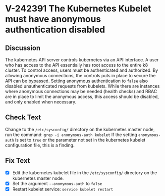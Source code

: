 # V-242391 The Kubernetes Kubelet must have anonymous authentication disabled
## Discussion
The kubernetes API server controls kubernetes via an API interface. A user who has access to the API essentially has root access to the entire k8 cluster. To control access, users must be authenticated and authorized. By allowing anonymous connections, the controls puts in place to secure the API can be bypassed.
Setting anonymous authentication to ```false``` also disabled unauthenticated requests from kubelets.
While there are instances where anonymous connections may be needed (health checks) and RBAC are in place to limit the anonymous access, this access should be disabled, and only enabled when necessary.
## Check Text
Change to the ```/etc/sysconfig/``` directory on the kubernetes master node, run the command:
```grep -i anonymous-auth kubelet```
If the setting ```anonymous-auth``` is set to ```true``` or the parameter not set in the kubernetes kubelet configuration file, this is a finding.
## Fix Text
- [x] Edit the kubernetes kubelet file in the ```/etc/sysconfig/``` directory on the kubernetes master node.
- [x] Set the argument ```--anonymous-auth``` to ```false```
- [x] Restart kubelet service: ```service kubelet restart```
